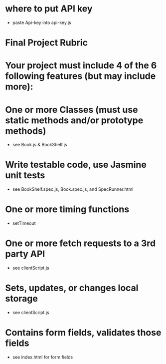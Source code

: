 # where to put API key
- paste Api-key into api-key.js
# Final Project Rubric
# Your project must include 4 of the 6 following features (but may include more):

# One or more Classes (must use static methods and/or prototype methods) 
- see Book.js & BookShelf.js 

# Write testable code, use Jasmine unit tests
- see BookShelf.spec.js, Book.spec.js, and SpecRunner.html 

# One or more timing functions
- setTimeout 

# One or more fetch requests to a 3rd party API
- see clientScript.js

# Sets, updates, or changes local storage
- see clientScript.js

# Contains form fields, validates those fields
- see index.html for form fields 
